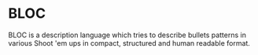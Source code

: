 # BLOC
BLOC is a description language which tries to describe bullets patterns in various Shoot 'em ups in compact, structured and human readable format.
